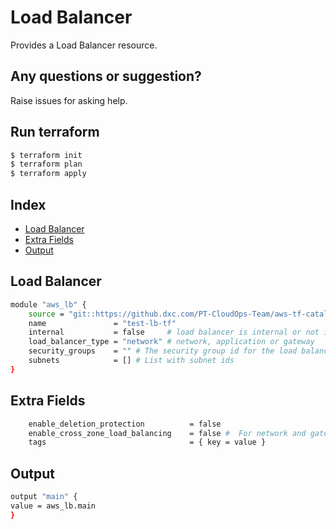 # Load Balancer

Provides a Load Balancer resource.

## Any questions or suggestion?

Raise issues for asking help.

## Run terraform

```bash
$ terraform init
$ terraform plan
$ terraform apply
```

## Index

- [Load Balancer](#lb)
- [Extra Fields](#extra_fields)
- [Output](#output)

## Load Balancer<a name="lb"></a>
```bash
module "aws_lb" {
    source = "git::https://github.dxc.com/PT-CloudOps-Team/aws-tf-catalog"
    name               = "test-lb-tf"
    internal           = false     # load balancer is internal or not internal
    load_balancer_type = "network" # network, application or gateway
    security_groups    = "" # The security group id for the load balancer
    subnets            = [] # List with subnet ids
}
```

## Extra Fields<a name="extra_fields"></a>
```bash
    enable_deletion_protection          = false
    enable_cross_zone_load_balancing    = false #  For network and gateway type load balancers, this feature is disabled by default
    tags                                = { key = value }
```

## Output<a name="output"></a>
```bash
output "main" {
value = aws_lb.main
}
```